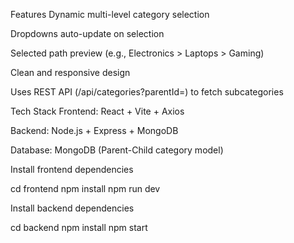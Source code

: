 Features
Dynamic multi-level category selection

Dropdowns auto-update on selection

Selected path preview (e.g., Electronics > Laptops > Gaming)

Clean and responsive design

Uses REST API (/api/categories?parentId=) to fetch subcategories

Tech Stack
Frontend: React + Vite + Axios

Backend: Node.js + Express + MongoDB

Database: MongoDB (Parent-Child category model)

Install frontend dependencies

cd frontend
npm install
npm run dev

Install backend dependencies

cd backend
npm install
npm start

